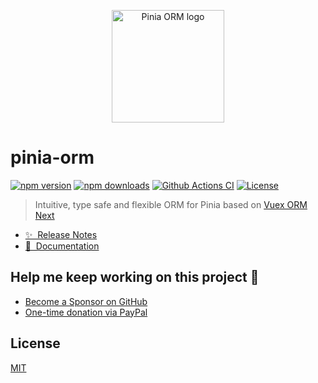 <p align="center">
  <a href="https://github.com/storm-tail/pinia-orm" target="_blank" rel="noopener noreferrer">
    <img width="180" src="https://pinia-orm.codedredd.de/logo_pinia_orm.png" alt="Pinia ORM logo">
  </a>
</p>

# pinia-orm

[![npm version][npm-version-src]][npm-version-href]
[![npm downloads][npm-downloads-src]][npm-downloads-href]
[![Github Actions CI][github-actions-ci-src]][github-actions-ci-href]
[![License][license-src]][license-href]

> Intuitive, type safe and flexible ORM for Pinia based on [Vuex ORM Next](https://github.com/vuex-orm/vuex-orm-next)

- [✨ &nbsp;Release Notes](https://pinia-orm.codedredd.de/releases)
- [📖 &nbsp;Documentation](https://pinia-orm.codedredd.de)

## Help me keep working on this project 💚

- [Become a Sponsor on GitHub](https://github.com/sponsors/codedredd)
- [One-time donation via PayPal](https://paypal.me/dredd1984)

## License

[MIT](http://opensource.org/licenses/MIT)

<!-- Badges -->

[npm-version-src]: https://img.shields.io/npm/v/pinia-orm/latest.svg
[npm-version-href]: https://npmjs.com/package/pinia-orm
[npm-downloads-src]: https://img.shields.io/npm/dm/pinia-orm.svg
[npm-downloads-href]: https://npmjs.com/package/pinia-orm
[github-actions-ci-src]: https://github.com/Codedredd/pinia-orm/workflows/build/badge.svg
[github-actions-ci-href]: https://github.com/codedredd/pinia-orm/actions?query=workflow%3Abuild
[license-src]: https://img.shields.io/npm/l/pinia-orm.svg
[license-href]: https://npmjs.com/package/pinia-orm
